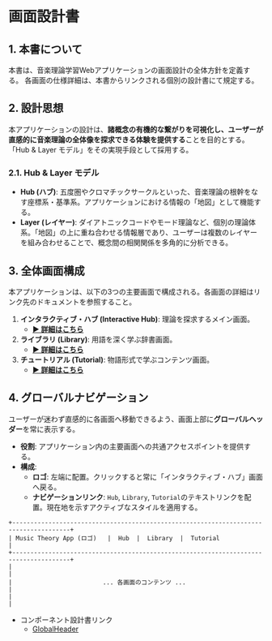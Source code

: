 # 画面設計書

## 1. 本書について

本書は、音楽理論学習Webアプリケーションの画面設計の全体方針を定義する。
各画面の仕様詳細は、本書からリンクされる個別の設計書にて規定する。

## 2. 設計思想

本アプリケーションの設計は、**諸概念の有機的な繋がりを可視化し、ユーザーが直感的に音楽理論の全体像を探求できる体験を提供する**ことを目的とする。「Hub & Layer モデル」をその実現手段として採用する。

### 2.1. Hub & Layer モデル

- **Hub (ハブ)**: 五度圏やクロマチックサークルといった、音楽理論の根幹をなす座標系・基準系。アプリケーションにおける情報の「地図」として機能する。
- **Layer (レイヤー)**: ダイアトニックコードやモード理論など、個別の理論体系。「地図」の上に重ね合わせる情報層であり、ユーザーは複数のレイヤーを組み合わせることで、概念間の相関関係を多角的に分析できる。

## 3. 全体画面構成

本アプリケーションは、以下の3つの主要画面で構成される。各画面の詳細はリンク先のドキュメントを参照すること。

1.  **インタラクティブ・ハブ (Interactive Hub)**: 理論を探求するメイン画面。
    - **[▶ 詳細はこちら](./screenDesigns/01.hub.md)**
2.  **ライブラリ (Library)**: 用語を深く学ぶ辞書画面。
    - **[▶ 詳細はこちら](./screenDesigns/02.library.md)**
3.  **チュートリアル (Tutorial)**: 物語形式で学ぶコンテンツ画面。
    - **[▶ 詳細はこちら](./screenDesigns/03.tutorial.md)**

## 4. グローバルナビゲーション

ユーザーが迷わず直感的に各画面へ移動できるよう、画面上部に**グローバルヘッダー**を常に表示する。

- **役割**: アプリケーション内の主要画面への共通アクセスポイントを提供する。
- **構成**:
  - **ロゴ**: 左端に配置。クリックすると常に「インタラクティブ・ハブ」画面へ戻る。
  - **ナビゲーションリンク**: `Hub`, `Library`, `Tutorial`のテキストリンクを配置。現在地を示すアクティブなスタイルを適用する。

```
+--------------------------------------------------------------------------------------+
| Music Theory App (ロゴ)   |  Hub  |  Library  |  Tutorial                 　　　　   |
+--------------------------------------------------------------------------------------+
|                                                                                      |
|                         ... 各画面のコンテンツ ...                                 　  |
|                                                                                      |
```

- コンポーネント設計書リンク
  - [GlobalHeader](../src/components/GlobalHeader/README.md)
